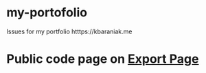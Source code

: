 # my-portofolio
Issues for my portfolio htttps://kbaraniak.me 
# Public code page on [Export Page](https://kbaraniak.me/export/)

